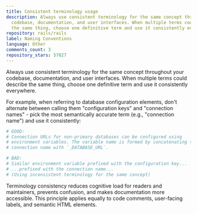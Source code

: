 ```yaml
---
title: Consistent terminology usage
description: Always use consistent terminology for the same concept throughout your
  codebase, documentation, and user interfaces. When multiple terms could describe
  the same thing, choose one definitive term and use it consistently everywhere.
repository: rails/rails
label: Naming Conventions
language: Other
comments_count: 3
repository_stars: 57027
---
```


Always use consistent terminology for the same concept throughout your codebase, documentation, and user interfaces. When multiple terms could describe the same thing, choose one definitive term and use it consistently everywhere.

For example, when referring to database configuration elements, don't alternate between calling them "configuration keys" and "connection names" - pick the most semantically accurate term (e.g., "connection name") and use it consistently:

```ruby
# GOOD:
# Connection URLs for non-primary databases can be configured using
# environment variables. The variable name is formed by concatenating the
# connection name with `_DATABASE_URL`.

# BAD:
# Similar environment variable prefixed with the configuration key...
# ...prefixed with the connection name...
# (Using inconsistent terminology for the same concept)
```

Terminology consistency reduces cognitive load for readers and maintainers, prevents confusion, and makes documentation more accessible. This principle applies equally to code comments, user-facing labels, and semantic HTML elements.
